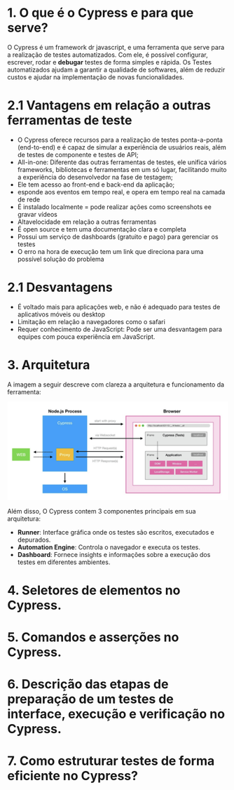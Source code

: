 # 1. O que é o Cypress e para que serve?
O Cypress é um framework dr javascript, e uma ferramenta que serve para a realização de testes automatizados.  Com ele, é possível configurar, escrever, rodar e **debugar** testes de forma simples e rápida.
Os Testes automatizados ajudam a garantir a qualidade de softwares, além de reduzir custos e ajudar na implementação de novas funcionalidades.
# 2.1 Vantagens em relação a outras ferramentas de teste
- O Cypress oferece recursos para a realização de testes ponta-a-ponta (end-to-end) e é capaz de simular a experiência de usuários reais, além de testes de componente e testes de API;
- All-in-one: Diferente das outras ferramentas de testes, ele unifica vários frameworks, bibliotecas e ferramentas em um só lugar, facilitando muito a experiência do desenvolvedor na fase de testagem;
- Ele tem acesso ao front-end e back-end da aplicação;
- esponde aos eventos em tempo real, e opera em tempo real na camada de rede
- É instalado localmente = pode realizar ações como screenshots ee gravar vídeos
- Altavelocidade em relação a outras ferramentas
- É open source e tem uma documentação clara e completa
- Possui um serviço de dashboards (gratuito e pago) para gerenciar os testes
- O erro na hora de execução tem um link que direciona para uma possível solução do problema 
# 2.1 Desvantagens
- É voltado mais para aplicações web, e não é adequado para testes de aplicativos móveis ou desktop
- Limitação em relação a navegadores como o safari
- Requer conhecimento de JavaScript: Pode ser uma desvantagem para equipes com pouca experiência em JavaScript.
# 3. Arquitetura
A imagem a seguir descreve com clareza a arquitetura e funcionamento da ferramenta:

![arquitetura](/assets/arq.png)

Além disso, O Cypress contem 3 componentes principais em sua arquitetura:

- **Runner**: Interface gráfica onde os testes são escritos, executados e depurados.
- **Automation Engine**: Controla o navegador e executa os testes.
- **Dashboard**: Fornece insights e informações sobre a execução dos testes em diferentes ambientes.

# 4. Seletores de elementos no Cypress.
# 5. Comandos e asserções no Cypress.
# 6. Descrição das etapas de preparação de um testes de interface, execução e verificação no Cypress.
# 7. Como estruturar testes de forma eficiente no Cypress?
